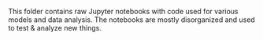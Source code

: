 This folder contains raw Jupyter notebooks with code used for various models and data analysis. The notebooks are mostly disorganized and used to test & analyze new things.
